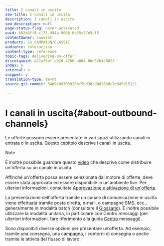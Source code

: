 ```yaml
---
title: I canali in uscita
seo-title: I canali in uscita
description: I canali in uscita
seo-description: null
page-status-flag: never-activated
uuid: 802d4ff8-c172-494a-9086-6e35c57e5cf5
contentOwner: sauviat
products: SG_CAMPAIGN/CLASSIC
audience: interaction
content-type: reference
topic-tags: delivering-an-offer
discoiquuid: a22a25bf-e920-4766-a864-00d32b4c8029
index: y
internal: n
snippet: y
translation-type: tm+mt
source-git-commit: 5489e09303920bf5bd3dcd08263dc3c945d151c1

---
```



# I canali in uscita{#about-outbound-channels}

Le offerte possono essere presentate in vari spazi utilizzando canali in entrata o in uscita. Questo capitolo descrive i canali in uscita.

>[!NOTE]
>
>È inoltre possibile guardare questo [video](https://helpx.adobe.com/campaign/classic/how-to/deliver-an-offer-on-outbound-channel-in-acv6.html?playlist=/ccx/v1/collection/product/campaign/classic/segment/digital-marketers/explevel/intermediate/applaunch/get-started/collection.ccx.js&ref=helpx.adobe.com) che descrive come distribuire un&#39;offerta su un canale in uscita.

Affinché un&#39;offerta possa essere selezionata dal motore di offerte, deve essere stata approvata ed essere disponibile in un ambiente live. Per ulteriori informazioni, consultate [Approvazione e attivazione di un&#39;offerta](../../interaction/using/approving-and-activating-an-offer.md).

La presentazione dell&#39;offerta tramite un canale di comunicazione in uscita viene effettuata tramite posta diretta, e-mail, o campagne SMS, ecc., generalmente in modalità batch (consultare il [Glossario](../../interaction/using/glossary.md)). È inoltre possibile utilizzare la modalità unitaria, in particolare con Centro messaggi (per ulteriori informazioni, fare riferimento alla guida [Centro](../../message-center/using/about-transactional-messaging.md) messaggi).

Sono disponibili diverse opzioni per presentare un’offerta. Ad esempio, tramite una consegna, una campagna, i contorni di consegna o anche tramite le attività del flusso di lavoro.
